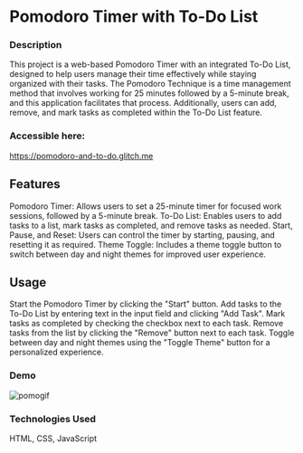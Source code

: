 # Pomodoro Timer with To-Do List
### Description
This project is a web-based Pomodoro Timer with an integrated To-Do List, designed to help users manage their time effectively while staying organized with their tasks. The Pomodoro Technique is a time management method that involves working for 25 minutes followed by a 5-minute break, and this application facilitates that process. Additionally, users can add, remove, and mark tasks as completed within the To-Do List feature.

### Accessible here:
https://pomodoro-and-to-do.glitch.me

## Features
Pomodoro Timer: Allows users to set a 25-minute timer for focused work sessions, followed by a 5-minute break.
To-Do List: Enables users to add tasks to a list, mark tasks as completed, and remove tasks as needed.
Start, Pause, and Reset: Users can control the timer by starting, pausing, and resetting it as required.
Theme Toggle: Includes a theme toggle button to switch between day and night themes for improved user experience.

## Usage
Start the Pomodoro Timer by clicking the "Start" button.
Add tasks to the To-Do List by entering text in the input field and clicking "Add Task".
Mark tasks as completed by checking the checkbox next to each task.
Remove tasks from the list by clicking the "Remove" button next to each task.
Toggle between day and night themes using the "Toggle Theme" button for a personalized experience.

### Demo

![pomogif](https://github.com/agc6/Pomodoro-To-Do/assets/160443693/a4e10e47-73fc-4d29-a6a6-d9947654cb92)




### Technologies Used
HTML, CSS, JavaScript

